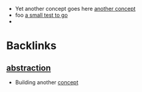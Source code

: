 - Yet another concept goes here [another concept](<another concept.md>)
- foo [a small test to go](<a small test to go.md>)
- 

# Backlinks
## [abstraction](<abstraction.md>)
- Building another [concept](<concept.md>)

